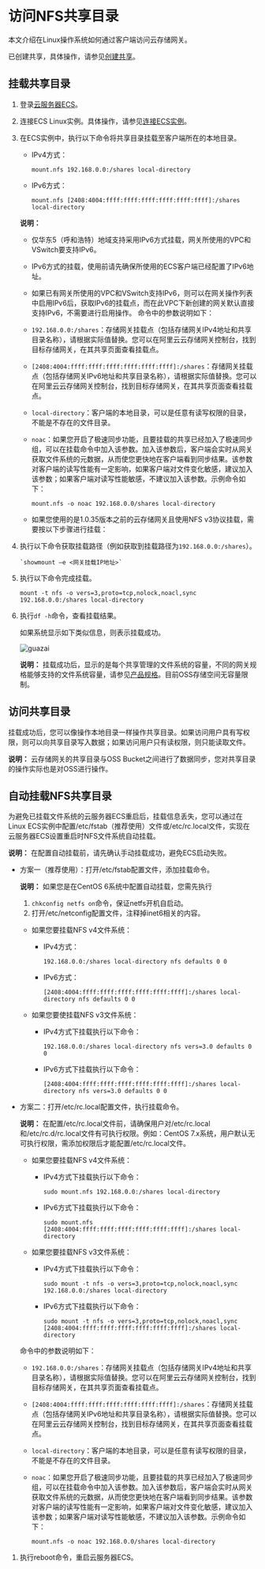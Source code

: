 # 访问NFS共享目录

本文介绍在Linux操作系统如何通过客户端访问云存储网关。

已创建共享，具体操作，请参见[创建共享](/cn.zh-CN/云控制台用户指南/文件网关/管理共享.md)。

## 挂载共享目录

1.  登录[云服务器ECS](https://ecs.console.aliyun.com/)。

2.  连接ECS Linux实例。具体操作，请参见[连接ECS实例]()。

3.  在ECS实例中，执行以下命令将共享目录挂载至客户端所在的本地目录。

    -   IPv4方式：

        ```
        mount.nfs 192.168.0.0:/shares local-directory
        ```

    -   IPv6方式：

        ```
        mount.nfs [2408:4004:ffff:ffff:ffff:ffff:ffff:ffff]:/shares local-directory
        ```

    **说明：**

    -   仅华东5（呼和浩特）地域支持采用IPv6方式挂载，网关所使用的VPC和VSwitch要支持IPv6。
    -   IPv6方式的挂载，使用前请先确保所使用的ECS客户端已经配置了IPv6地址。
    -   如果已有网关所使用的VPC和VSwitch支持IPv6，则可以在网关操作列表中启用IPv6后，获取IPv6的挂载点，而在此VPC下新创建的网关默认直接支持IPv6，不需要进行启用操作。
    命令中的参数说明如下：

    -   `192.168.0.0:/shares`：存储网关挂载点（包括存储网关IPv4地址和共享目录名称），请根据实际值替换。您可以在阿里云云存储网关控制台，找到目标存储网关，在其共享页面查看挂载点。
    -   `[2408:4004:ffff:ffff:ffff:ffff:ffff:ffff]:/shares`：存储网关挂载点（包括存储网关IPv6地址和共享目录名称），请根据实际值替换。您可以在阿里云云存储网关控制台，找到目标存储网关，在其共享页面查看挂载点。
    -   `local-directory`：客户端的本地目录，可以是任意有读写权限的目录，不能是不存在的文件目录。
    -   `noac`：如果您开启了极速同步功能，且要挂载的共享已经加入了极速同步组，可以在挂载命令中加入该参数。加入该参数后，客户端会实时从网关获取文件系统的元数据，从而使您更快地在客户端看到同步结果。该参数对客户端的读写性能有一定影响，如果客户端对文件变化敏感，建议加入该参数；如果客户端对读写性能敏感，不建议加入该参数。示例命令如下：

        ```
        mount.nfs -o noac 192.168.0.0/shares local-directory
        ```

    -   如果您使用的是1.0.35版本之前的云存储网关且使用NFS v3协议挂载，需要按以下步骤进行挂载：

1.  执行以下命令获取挂载路径（例如获取到挂载路径为`192.168.0.0:/shares`）。

    ```
    `showmount –e <网关挂载IP地址>`
    ```

2.  执行以下命令完成挂载。

    ```
    mount -t nfs -o vers=3,proto=tcp,nolock,noacl,sync 192.168.0.0:/shares local-directory
    ```

4.  执行`df -h`命令，查看挂载结果。

    如果系统显示如下类似信息，则表示挂载成功。

    ![guazai](https://static-aliyun-doc.oss-accelerate.aliyuncs.com/assets/img/zh-CN/8451767061/p195842.png)

    **说明：** 挂载成功后，显示的是每个共享管理的文件系统的容量，不同的网关规格能够支持的文件系统容量，请参见[产品规格](/cn.zh-CN/产品简介/产品规格.md)。目前OSS存储空间无容量限制。


## 访问共享目录

挂载成功后，您可以像操作本地目录一样操作共享目录。如果访问用户具有写权限，则可以向共享目录写入数据；如果访问用户只有读权限，则只能读取文件。

**说明：** 云存储网关的共享目录与OSS Bucket之间进行了数据同步，您对共享目录的操作实际也是对OSS进行操作。

## 自动挂载NFS共享目录

为避免已挂载文件系统的云服务器ECS重启后，挂载信息丢失，您可以通过在Linux ECS实例中配置/etc/fstab（推荐使用）文件或/etc/rc.local文件，实现在云服务器ECS设置重启时NFS文件系统自动挂载。

**说明：** 在配置自动挂载前，请先确认手动挂载成功，避免ECS启动失败。

-   方案一（推荐使用）：打开/etc/fstab配置文件，添加挂载命令。

    **说明：** 如果您是在CentOS 6系统中配置自动挂载，您需先执行

    1.  `chkconfig netfs on`命令，保证netfs开机自启动。
    2.  打开/etc/netconfig配置文件，注释掉inet6相关的内容。
    -   如果您要挂载NFS v4文件系统：
        -   IPv4方式：

            ```
            192.168.0.0:/shares local-directory nfs defaults 0 0
            ```

        -   IPv6方式：

            ```
            [2408:4004:ffff:ffff:ffff:ffff:ffff:ffff]:/shares local-directory nfs defaults 0 0
            ```

    -   如果您要使挂载NFS v3文件系统：
        -   IPv4方式下挂载执行以下命令：

            ```
            192.168.0.0:/shares local-directory nfs vers=3.0 defaults 0 0
            ```

        -   IPv6方式下挂载执行以下命令：

            ```
            [2408:4004:ffff:ffff:ffff:ffff:ffff:ffff]:/shares local-directory nfs vers=3.0 defaults 0 0
            ```


-   方案二：打开/etc/rc.local配置文件，执行挂载命令。

    **说明：** 在配置/etc/rc.local文件前，请确保用户对/etc/rc.local和/etc/rc.d/rc.local文件有可执行权限。例如：CentOS 7.x系统，用户默认无可执行权限，需添加权限后才能配置/etc/rc.local文件。

    -   如果您要挂载NFS v4文件系统：
        -   IPv4方式下挂载执行以下命令：

            ```
            sudo mount.nfs 192.168.0.0:/shares local-directory
            ```

        -   IPv6方式下挂载执行以下命令：

            ```
            sudo mount.nfs [2408:4004:ffff:ffff:ffff:ffff:ffff:ffff]:/shares local-directory
            ```

    -   如果您要挂载NFS v3文件系统：
        -   IPv4方式下挂载执行以下命令：

            ```
            sudo mount -t nfs -o vers=3,proto=tcp,nolock,noacl,sync 192.168.0.0:/shares local-directory
            ```

        -   IPv6方式下挂载执行以下命令：

            ```
            sudo mount -t nfs -o vers=3,proto=tcp,nolock,noacl,sync [2408:4004:ffff:ffff:ffff:ffff:ffff:ffff]:/shares local-directory
            ```

    命令中的参数说明如下：

    -   `192.168.0.0:/shares`：存储网关挂载点（包括存储网关IPv4地址和共享目录名称），请根据实际值替换。您可以在阿里云云存储网关控制台，找到目标存储网关，在其共享页面查看挂载点。
    -   `[2408:4004:ffff:ffff:ffff:ffff:ffff:ffff]:/shares`：存储网关挂载点（包括存储网关IPv6地址和共享目录名称），请根据实际值替换。您可以在阿里云云存储网关控制台，找到目标存储网关，在其共享页面查看挂载点。
    -   `local-directory`：客户端的本地目录，可以是任意有读写权限的目录，不能是不存在的文件目录。
    -   `noac`：如果您开启了极速同步功能，且要挂载的共享已经加入了极速同步组，可以在挂载命令中加入该参数。加入该参数后，客户端会实时从网关获取文件系统的元数据，从而使您更快地在客户端看到同步结果。该参数对客户端的读写性能有一定影响，如果客户端对文件变化敏感，建议加入该参数；如果客户端对读写性能敏感，不建议加入该参数。示例命令如下：

        ```
        mount.nfs -o noac 192.168.0.0/shares local-directory
        ```


1.  执行reboot命令，重启云服务器ECS。


